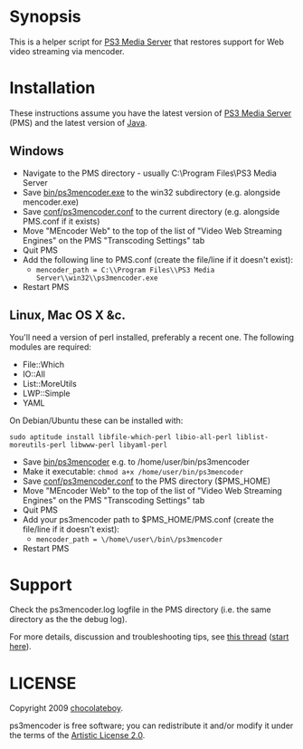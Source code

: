 # Synopsis

This is a helper script for [PS3 Media Server](http://code.google.com/p/ps3mediaserver/) that restores support for Web video streaming via mencoder.

# Installation

These instructions assume you have the latest version of [PS3 Media Server](http://ps3mediaserver.org/forum/viewtopic.php?f=2&t=3217) (PMS) and the latest version of [Java](http://www.java.com/en/download/index.jsp).

## Windows ###

* Navigate to the PMS directory - usually C:\Program Files\PS3 Media Server
* Save [bin/ps3mencoder.exe](http://github.com/chocolateboy/ps3mencoder/raw/master/bin/ps3mencoder.exe)
  to the win32 subdirectory (e.g. alongside mencoder.exe)
* Save [conf/ps3mencoder.conf](http://github.com/chocolateboy/ps3mencoder/raw/master/conf/ps3mencoder.conf)
  to the current directory (e.g. alongside PMS.conf if it exists)
* Move "MEncoder Web" to the top of the list of "Video Web Streaming Engines" on the PMS "Transcoding Settings" tab
* Quit PMS
* Add the following line to PMS.conf (create the file/line if it doesn't exist):
  * `mencoder_path = C:\\Program Files\\PS3 Media Server\\win32\\ps3mencoder.exe`
* Restart PMS

## Linux, Mac OS X &c.

You'll need a version of perl installed, preferably a recent one. The following modules are required:

* File::Which
* IO::All
* List::MoreUtils
* LWP::Simple
* YAML

On Debian/Ubuntu these can be installed with:

`sudo aptitude install libfile-which-perl libio-all-perl liblist-moreutils-perl libwww-perl libyaml-perl`

* Save [bin/ps3mencoder](http://github.com/chocolateboy/ps3mencoder/raw/master/bin/ps3mencoder)
  e.g. to /home/user/bin/ps3mencoder
* Make it executable: `chmod a+x /home/user/bin/ps3mencoder`
* Save [conf/ps3mencoder.conf](http://github.com/chocolateboy/ps3mencoder/raw/master/conf/ps3mencoder.conf)
  to the PMS directory ($PMS_HOME)
* Move "MEncoder Web" to the top of the list of "Video Web Streaming Engines" on the PMS "Transcoding Settings" tab
* Quit PMS
* Add your ps3mencoder path to $PMS_HOME/PMS.conf (create the file/line if it doesn't exist):
  * `mencoder_path = \/home\/user\/bin\/ps3mencoder`
* Restart PMS

# Support #

Check the ps3mencoder.log logfile in the PMS directory (i.e. the same directory as the the debug log).

For more details, discussion and troubleshooting tips, see [this thread](http://ps3mediaserver.org/forum/viewtopic.php?f=6&t=5002) ([start here](http://ps3mediaserver.org/forum/viewtopic.php?f=6&t=5002#p22479)).

# LICENSE

Copyright 2009 [chocolateboy](http://github.com/chocolateboy).

ps3mencoder is free software; you can redistribute it and/or modify it under the terms of the [Artistic License 2.0](http://www.opensource.org/licenses/artistic-license-2.0.php).
